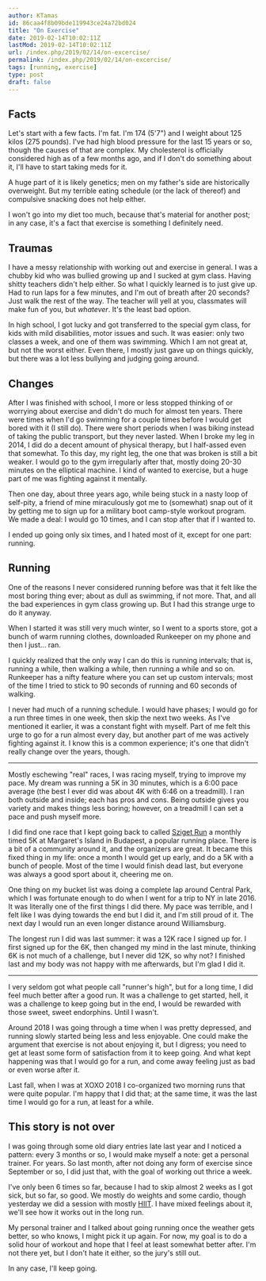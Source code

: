 ```yaml
---
author: KTamas
id: 86caa4f8b09bde119943ce24a72bd024
title: "On Exercise"
date: 2019-02-14T10:02:11Z
lastMod: 2019-02-14T10:02:11Z
url: /index.php/2019/02/14/on-excercise/
permalink: /index.php/2019/02/14/on-excercise/
tags: [running, exercise]
type: post
draft: false
---
```


## Facts
Let's start with a few facts. I'm fat. I'm 174 (5'7") and I weight about 125 kilos (275 pounds). I've had high blood pressure for the last 15 years or so, though the causes of that are complex. My cholesterol is officially considered high as of a few months ago, and if I don't do something about it, I'll have to start taking meds for it.

A huge part of it is likely genetics; men on my father's side are historically overweight. But my terrible eating schedule (or the lack of thereof) and compulsive snacking does not help either.

I won't go into my diet too much, because that's material for another post; in any case, it's a fact that exercise is something I definitely need.

## Traumas
I have a messy relationship with working out and exercise in general. I was a chubby kid who was bullied growing up and I sucked at gym class. Having shitty teachers didn't help either. So what I quickly learned is to just give up. Had to run laps for a few minutes, and I'm out of breath after 20 seconds? Just walk the rest of the way. The teacher will yell at you, classmates will make fun of you, but *whatever*. It's the least bad option.

In high school, I got lucky and got transferred to the special gym class, for kids with mild disabilities, motor issues and such. It was easier: only two classes a week, and one of them was swimming. Which I am not great at, but not the worst either. Even there, I mostly just gave up on things quickly, but there was a lot less bullying and judging going around.

## Changes
After I was finished with school, I more or less stopped thinking of or worrying about exercise and didn't do much for almost ten years. There were times when I'd go swimming for a couple times before I would get bored with it (I still do). There were short periods when I was biking instead of taking the public transport, but they never lasted. When I broke my leg in 2014, I did do a decent amount of physical therapy, but I half-assed even that somewhat. To this day, my right leg, the one that was broken is still a bit weaker. I would go to the gym irregularly after that, mostly doing 20-30 minutes on the elliptical machine. I kind of wanted to exercise, but a huge part of me was fighting against it mentally.

Then one day, about three years ago, while being stuck in a nasty loop of self-pity, a friend of mine miraculously got me to (somewhat) snap out of it by getting me to sign up for a military boot camp-style workout program. We made a deal: I would go 10 times, and I can stop after that if I wanted to.

I ended up going only six times, and I hated most of it, except for one part: running.

## Running
One of the reasons I never considered running before was that it felt like the most boring thing ever; about as dull as swimming, if not more. That, and all the bad experiences in gym class growing up. But I had this strange urge to do it anyway.

When I started it was still very much winter, so I went to a sports store, got a bunch of warm running clothes, downloaded Runkeeper on my phone and then I just... ran.

I quickly realized that the only way I can do this is running intervals; that is, running a while, then walking a while, then running a while and so on. Runkeeper has a nifty feature where you can set up custom intervals; most of the time I tried to stick to 90 seconds of running and 60 seconds of walking.

I never had much of a running schedule. I would have phases; I would go for a run three times in one week, then skip the next two weeks. As I've mentioned it earlier, it was a constant fight with myself. Part of me felt this urge to go for a run almost every day, but another part of me was actively fighting against it. I know this is a common experience; it's one that didn't really change over the years, though.

---

Mostly eschewing "real" races, I was racing myself, trying to improve my pace. My dream was running a 5K in 30 minutes, which is a 6:00 pace average (the best I ever did was about 4K with 6:46 on a treadmill). I ran both outside and inside; each has pros and cons. Being outside gives you variety and makes things less boring; however, on a treadmill I can set a pace and push myself more.

I did find one race that I kept going back to called [Sziget Run](https://www.morfitrun.com/szigetrun) a monthly timed 5K at Margaret's Island in Budapest, a popular running place. There is a bit of a community around it, and the organizers are great. It became this fixed thing in my life: once a month I would get up early, and do a 5K with a bunch of people. Most of the time I would finish dead last, but everyone was always a good sport about it, cheering me on.

One thing on my bucket list was doing a complete lap around Central Park, which I was fortunate enough to do when I went for a trip to NY in late 2016. It was literally one of the first things I did there. My pace was terrible, and I felt like I was dying towards the end but I did it, and I'm still proud of it. The next day I would run an even longer distance around Williamsburg.

The longest run I did was last summer: it was a 12K race I signed up for. I first signed up for the 6K, then changed my mind in the last minute, thinking 6K is not much of a challenge, but I never did 12K, so why not? I finished last and my body was not happy with me afterwards, but I'm glad I did it.

---

I very seldom got what people call "runner's high", but for a long time, I did feel much better after a good run. It was a challenge to get started, hell, it was a challenge to keep going but in the end, I would be rewarded with those sweet, sweet endorphins. Until I wasn't.

Around 2018 I was going through a time when I was pretty depressed, and running slowly started being less and less enjoyable. One could make the argument that exercise is not about enjoying it, but I digress; you need to get at least some form of satisfaction from it to keep going. And what kept happening was that I would go for a run, and come away feeling just as bad or even worse after it.

Last fall, when I was at XOXO 2018 I co-organized two morning runs that were quite popular. I'm happy that I did that; at the same time, it was the last time I would go for a run, at least for a while.

## This story is not over
I was going through some old diary entries late last year and I noticed a pattern: every 3 months or so, I would make myself a note: get a personal trainer. For years. So last month, after not doing any form of exercise since September or so, I did just that, with the goal of working out thrice a week.

I've only been 6 times so far, because I had to skip almost 2 weeks as I got sick, but so far, so good. We mostly do weights and some cardio, though yesterday we did a session with mostly [HIIT](https://en.wikipedia.org/wiki/High-intensity_interval_training). I have mixed feelings about it, we'll see how it works out in the long run.

My personal trainer and I talked about going running once the weather gets better, so who knows, I might pick it up again. For now, my goal is to do a solid hour of workout and hope that I feel at least somewhat better after. I'm not there yet, but I don't hate it either, so the jury's still out.

In any case, I'll keep going.
